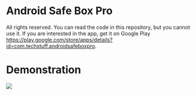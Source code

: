 # Android Safe Box Pro
All rights reserved. You can read the code in this repository, but you cannot use it. If you are interested in the app, get it on Google Play https://play.google.com/store/apps/details?id=com.techstuff.androidsafeboxpro.

# Demonstration
[![](http://img.youtube.com/vi/Xgtpqz3De20/0.jpg)](http://www.youtube.com/watch?v=Xgtpqz3De20 "")
